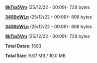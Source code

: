 [**8kTip5Vm**](/data/8kTip5Vm.txt) (25/12/22 - 00:09)- 729 bytes

[**34S9zWLn**](/data/34S9zWLn.txt) (25/12/22 - 00:09)- 808 bytes

[**34S9zWLn**](/data/34S9zWLn.txt) (25/12/22 - 00:09)- 808 bytes

[**8kTip5Vm**](/data/8kTip5Vm.txt) (25/12/22 - 00:09)- 729 bytes

**Total Datas**: 1593

**Total Size**: 9.97 MB / 10.0 MB